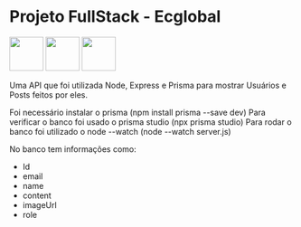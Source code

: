 # Projeto FullStack - Ecglobal

<img src="https://cdn.jsdelivr.net/gh/devicons/devicon@latest/icons/nodejs/nodejs-plain-wordmark.svg" width=60 /> <img src="https://cdn.jsdelivr.net/gh/devicons/devicon@latest/icons/prisma/prisma-original-wordmark.svg" width=60 /> <img src="https://cdn.jsdelivr.net/gh/devicons/devicon@latest/icons/express/express-original-wordmark.svg" width=60/>





Uma API que foi utilizada Node, Express e Prisma para mostrar Usuários e Posts feitos por eles.

Foi necessário instalar o prisma (npm install prisma --save dev)
Para verificar o banco foi usado o prisma studio (npx prisma studio)
Para rodar o banco foi utilizado o node --watch (node --watch server.js)

No banco tem informações como:
 - Id
 - email
 - name
 - content
 - imageUrl
 - role
